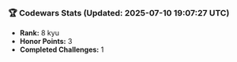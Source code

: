 ### 🏆 Codewars Stats (Updated: 2025-07-10 19:07:27 UTC)

- **Rank:** 8 kyu
- **Honor Points:** 3
- **Completed Challenges:** 1
